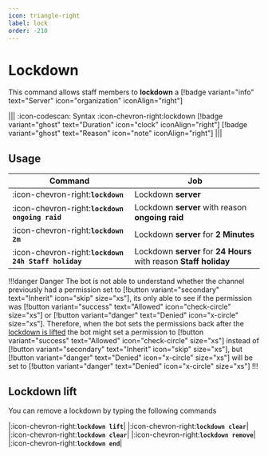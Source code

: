```yaml
---
icon: triangle-right
label: lock
order: -210
---
```


# Lockdown

This command allows staff members to **lockdown** a [!badge variant="info" text="Server" icon="organization" iconAlign="right"]

||| :icon-codescan: Syntax
:icon-chevron-right:lockdown [!badge variant="ghost" text="Duration" icon="clock" iconAlign="right"] [!badge variant="ghost" text="Reason" icon="note" iconAlign="right"]
|||

## Usage

| Command                                              | Job                                                                |
| ---------------------------------------------------- | ------------------------------------------------------------------ |
| :icon-chevron-right:**`lockdown`**                   | Lockdown **server**                                                |
| :icon-chevron-right:**`lockdown ongoing raid`**      | Lockdown **server** with reason **ongoing raid**                   |
| :icon-chevron-right:**`lockdown 2m`**                | Lockdown **server** for **2 Minutes**                              |
| :icon-chevron-right:**`lockdown 24h Staff holiday`** | Lockdown **server** for **24 Hours** with reason **Staff holiday** |

!!!danger Danger
The bot is not able to understand whether the channel previously had a permission set to [!button variant="secondary" text="Inherit" icon="skip" size="xs"], its only able to see if the permission was [!button variant="success" text="Allowed" icon="check-circle" size="xs"] or [!button variant="danger" text="Denied" icon="x-circle" size="xs"]. Therefore, when the bot sets the permissions back after the [lockdown is lifted](./lockdown.md#lockdown-lift) the bot might set a permission to [!button variant="success" text="Allowed" icon="check-circle" size="xs"] instead of [!button variant="secondary" text="Inherit" icon="skip" size="xs"], but [!button variant="danger" text="Denied" icon="x-circle" size="xs"] will be set to [!button variant="danger" text="Denied" icon="x-circle" size="xs"]
!!!

## Lockdown lift

You can remove a lockdown by typing the following commands

|:icon-chevron-right:**`lockdown lift`**|
|:icon-chevron-right:**`lockdown clear`**|
|:icon-chevron-right:**`lockdown clear`**|
|:icon-chevron-right:**`lockdown remove`**|
|:icon-chevron-right:**`lockdown end`**|
